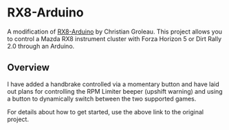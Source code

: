 # RX8-Arduino
A modification of [RX8-Arduino](https://gitlab.com/christiangroleau/rx8-arduino/) by Christian Groleau.  This project allows you to control a Mazda RX8 instrument cluster with Forza Horizon 5 or Dirt Rally 2.0 through an Arduino.

## Overview
I have added a handbrake controlled via a momentary button and have laid out plans for controlling the RPM Limiter beeper (upshift warning) and using a button to dynamically switch between the two supported games.

For details about how to get started, use the above link to the original project.

